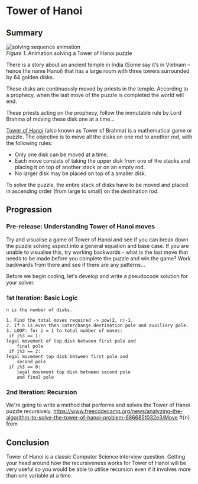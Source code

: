# Tower of Hanoi

## Summary
![solving sequence animation](readme-assets/tower_of_hanoi.gif)  
*Figure 1*.  Animation solving a Tower of Hanoi puzzle


There is a story about an ancient temple in India (Some say it’s in Vietnam – hence the name Hanoi) that has a large room with three towers surrounded by 64 golden disks.

These disks are continuously moved by priests in the temple. According to a prophecy, when the last move of the puzzle is completed the world will end.

These priests acting on the prophecy, follow the immutable rule by Lord Brahma of moving these disk one at a time...

[Tower of Hanoi](https://en.wikipedia.org/wiki/Tower_of_Hanoi) (also known as Tower of Brahma) is a mathematical game or puzzle. The objective is to move all the disks on one rod to another rod, with the following rules:

* Only one disk can be moved at a time.
* Each move consists of taking the upper disk from one of the stacks and placing it on top of another stack or on an empty rod.
* No larger disk may be placed on top of a smaller disk.

To solve the puzzle, the entire stack of disks have to be moved and placed in ascending order (from large to small) on the destination rod.

## Progression
### Pre-release: Understanding Tower of Hanoi moves
Try and visualise a game of Tower of Hanoi and see if you can break down the puzzle solving aspect into a general equation and base case. If you are unable to visualise this, try working backwards - what is the last move that needs to be made before you complete the puzzle and win the game? Work backwards from there and see if there are any patterns...

Before we begin coding, let's develop and write a pseudocode solution for your solver.


### 1st Iteration: Basic Logic

    n is the number of disks.

    1. Find the total moves required -> pow(2, n)-1.
    2. If n is even then interchange destination pole and auxiliary pole.
    3. LOOP: for i = 1 to total number of moves:
     if i%3 == 1:
    legal movement of top disk between first pole and 
        final pole
     if i%3 == 2:
    legal movement top disk between first pole and 
        second pole    
     if i%3 == 0:
        legal movement top disk between second pole 
        and final pole 

### 2nd Iteration: Recursion
We're going to write a method that performs and solves the Tower of Hanoi puzzle recursively.
https://www.freecodecamp.org/news/analyzing-the-algorithm-to-solve-the-tower-of-hanoi-problem-686685f032e3/Move #{n} from


## Conclusion
Tower of Hanoi is a classic Computer Science interview question. Getting your head around how the recursiveness works for Tower of Hanoi will be very useful so you would be able to utilise recursion even if it involves more than one variable at a time.
